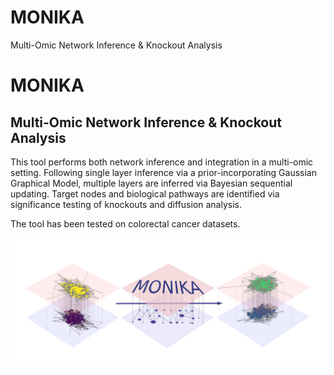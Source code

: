 # MONIKA
Multi-Omic Network Inference &amp; Knockout Analysis

# MONIKA
## Multi-Omic Network Inference & Knockout Analysis
This tool performs both network inference and integration in a multi-omic setting. Following single layer inference via a prior-incorporating Gaussian Graphical Model, multiple layers are inferred via Bayesian sequential updating. 
Target nodes and biological pathways are identified via significance testing of knockouts and diffusion analysis.

The tool has been tested on colorectal cancer datasets.

![Alt text](MONIKA_arrow.png)
